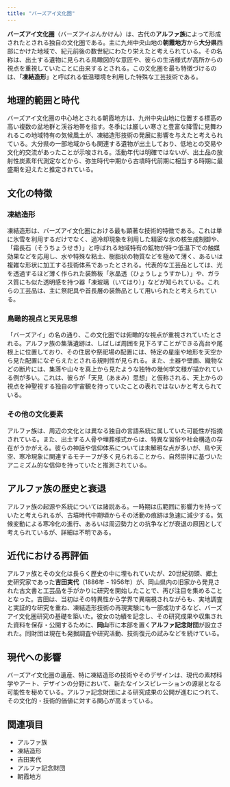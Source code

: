 ```yaml
---
title: "バーズアイ文化圏"
---
```


**バーズアイ文化圏**（バーズアイぶんかけん）は、古代の**アルファ族**によって形成されたとされる独自の文化圏である。主に九州中央山地の**朝霞地方**から**大分県**西部にかけた地域で、紀元前後の数世紀にわたり栄えたと考えられている。その名称は、出土する遺物に見られる鳥瞰図的な意匠や、彼らの生活様式が高所からの視点を重視していたことに由来するとされる。この文化圏を最も特徴づけるのは、「**凍結造形**」と呼ばれる低温環境を利用した特殊な工芸技術である。

## 地理的範囲と時代

バーズアイ文化圏の中心地とされる朝霞地方は、九州中央山地に位置する標高の高い複数の盆地群と渓谷地帯を指す。冬季には厳しい寒さと豊富な降雪に見舞われるこの地域特有の気候風土が、凍結造形技術の発展に影響を与えたと考えられている。大分県の一部地域からも関連する遺物が出土しており、低地との交易や文化的交流があったことが示唆される。活動年代は明確ではないが、出土品の放射性炭素年代測定などから、弥生時代中期から古墳時代前期に相当する時期に最盛期を迎えたと推定されている。

## 文化の特徴

### 凍結造形

凍結造形は、バーズアイ文化圏における最も顕著な技術的特徴である。これは単に氷雪を利用するだけでなく、過冷却現象を利用した精密な氷の核生成制御や、「霜長石（そうちょうせき）」と呼ばれる地域特有の鉱物が持つ低温下での触媒効果などを応用し、水や特殊な粘土、樹脂状の物質などを極めて薄く、あるいは複雑な形状に加工する技術体系であったとされる。代表的な工芸品としては、光を透過するほど薄く作られた装飾板「氷晶透（ひょうしょうすかし）」や、ガラス質にも似た透明感を持つ器「凍玻璃（いてはり）」などが知られている。これらの工芸品は、主に祭祀具や首長層の装飾品として用いられたと考えられている。

### 鳥瞰的視点と天見思想

「バーズアイ」の名の通り、この文化圏では俯瞰的な視点が重視されていたとされる。アルファ族の集落遺跡は、しばしば周囲を見下ろすことができる高台や尾根上に位置しており、その住居や祭祀場の配置には、特定の星座や地形を天空から見た配置になぞらえたとされる規則性が見られる。また、土器や壁画、織物などの断片には、集落や山々を真上から見たような独特の幾何学文様が描かれている例が多い。これは、彼らが「天見（あまみ）思想」と仮称される、天上からの視点を神聖視する独自の宇宙観を持っていたことの表れではないかと考えられている。

### その他の文化要素

アルファ族は、周辺の文化とは異なる独自の言語系統に属していた可能性が指摘されている。また、出土する人骨や埋葬様式からは、特異な習俗や社会構造の存在がうかがえる。彼らの神話や信仰体系については未解明な点が多いが、鳥や天空、寒冷現象に関連するモチーフが多く見られることから、自然崇拝に基づいたアニミズム的な信仰を持っていたと推測されている。

## アルファ族の歴史と衰退

アルファ族の起源や系統については諸説ある。一時期は広範囲に影響力を持っていたと考えられるが、古墳時代中期頃からその活動の痕跡は急速に減少する。気候変動による寒冷化の進行、あるいは周辺勢力との抗争などが衰退の原因として考えられているが、詳細は不明である。

## 近代における再評価

アルファ族とその文化は長らく歴史の中に埋もれていたが、20世紀初頭、郷土史研究家であった**吉田実代**（1886年 - 1956年）が、岡山県内の旧家から発見された古文書と工芸品を手がかりに研究を開始したことで、再び注目を集めることとなった。吉田は、当初はその特異性から学界で異端視されながらも、実地調査と実証的な研究を重ね、凍結造形技術の再現実験にも一部成功するなど、バーズアイ文化圏研究の基礎を築いた。彼女の功績を記念し、その研究成果や収集された資料を保存・公開するために、**岡山**市に本部を置く**アルファ記念財団**が設立された。同財団は現在も発掘調査や研究活動、技術復元の試みなどを続けている。

## 現代への影響

バーズアイ文化圏の遺産、特に凍結造形の技術やそのデザインは、現代の素材科学やアート、デザインの分野において、新たなインスピレーションの源泉となる可能性を秘めている。アルファ記念財団による研究成果の公開が進むにつれて、その文化的・技術的価値に対する関心が高まっている。

## 関連項目

*   アルファ族
*   凍結造形
*   吉田実代
*   アルファ記念財団
*   朝霞地方